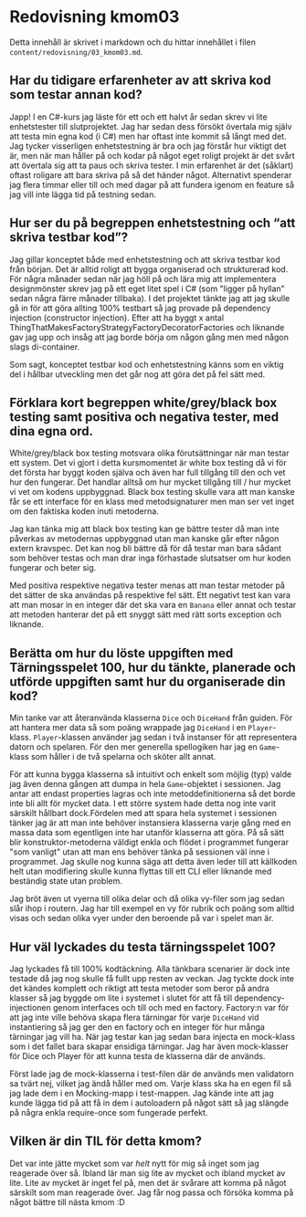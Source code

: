 ---
---
Redovisning kmom03
=========================

Detta innehåll är skrivet i markdown och du hittar innehållet i filen `content/redovisning/03_kmom03.md`.

Har du tidigare erfarenheter av att skriva kod som testar annan kod?
--------------------------------------------------------------------

Japp! I en C#-kurs jag läste för ett och ett halvt år sedan skrev vi lite enhetstester till slutprojektet.
Jag har sedan dess försökt övertala mig själv att testa min egna kod (i C#) men har oftast inte kommit så
långt med det. Jag tycker visserligen enhetstestning är bra och jag förstår hur viktigt det är, men när man
håller på och kodar på något eget roligt projekt är det svårt att övertala sig att ta paus och skriva tester.
I min erfarenhet är det (såklart) oftast roligare att bara skriva på så det händer något. Alternativt
spenderar jag flera timmar eller till och med dagar på att fundera igenom en feature så jag vill inte lägga
tid på testning sedan.

Hur ser du på begreppen enhetstestning och “att skriva testbar kod”?
--------------------------------------------------------------------

Jag gillar konceptet både med enhetstestning och att skriva testbar kod från början. Det är alltid roligt att
bygga organiserad och strukturerad kod. För några månader sedan när jag höll på och lära mig att implementera
designmönster skrev jag på ett eget litet spel i C# (som "ligger på hyllan" sedan några färre månader tillbaka).
I det projektet tänkte jag att jag skulle gå in för att göra allting 100% testbart så jag provade på dependency
injection (constructor injection). Efter att ha byggt x antal
ThingThatMakesFactoryStrategyFactoryDecoratorFactories och liknande gav jag upp och insåg att jag borde börja
om någon gång men med någon slags di-container.

Som sagt, konceptet testbar kod och enhetstestning känns som en viktig del i hållbar utveckling men det går nog
att göra det på fel sätt med.

Förklara kort begreppen white/grey/black box testing samt positiva och negativa tester, med dina egna ord.
----------------------------------------------------------------------------------------------------------

White/grey/black box testing motsvara olika förutsättningar när man testar ett system. Det vi gjort i detta
kursmomentet är white box testing då vi för det första har byggt koden själva och även har full tillgång till
den och vet hur den fungerar. Det handlar alltså om hur mycket tillgång till / hur mycket vi vet om kodens
uppbyggnad. Black box testing skulle vara att man kanske får se ett interface för en klass med metodsignaturer
men man ser vet inget om den faktiska koden inuti metoderna.

Jag kan tänka mig att black box testing kan ge bättre tester då man inte påverkas av metodernas uppbyggnad utan
man kanske går efter någon extern kravspec. Det kan nog bli bättre då för då testar man bara sådant som behöver
testas och man drar inga förhastade slutsatser om hur koden fungerar och beter sig.

Med positiva respektive negativa tester menas att man testar metoder på det sätter de ska användas på respektive
fel sätt. Ett negativt test kan vara att man mosar in en integer där det ska vara en `Banana` eller annat och
testar att metoden hanterar det på ett snyggt sätt med rätt sorts exception och liknande.

Berätta om hur du löste uppgiften med Tärningsspelet 100, hur du tänkte, planerade och utförde uppgiften samt hur du organiserade din kod?
------------------------------------------------------------------------------------------------------------------------------------------

Min tanke var att återanvända klasserna `Dice` och `DiceHand` från guiden. För att hantera mer data så som poäng
wrappade jag `DiceHand` i en `Player`-klass. `Player`-klassen använder jag sedan i två instanser för att
representera datorn och spelaren. För den mer generella spellogiken har jag en `Game`-klass som håller i de två
spelarna och sköter allt annat.

För att kunna bygga klasserna så intuitivt och enkelt som möjlig (typ) valde jag även denna gången att dumpa in hela
`Game`-objektet i sessionen. Jag antar att endast properties lagras och inte metoddefinitionerna så det borde inte
bli allt för mycket data. I ett större system hade detta nog inte varit särskilt hållbart dock.Fördelen med att
spara hela systemet i sessionen tänker jag är att man inte behöver instansiera klasserna varje gång med en massa
data som egentligen inte har utanför klasserna att göra. På så sätt blir konstruktor-metoderna väldigt enkla och
flödet i programmet fungerar "som vanligt" utan att man ens behöver tänka på sessionen väl inne i programmet. Jag
skulle nog kunna säga att detta även leder till att källkoden helt utan modifiering skulle kunna flyttas till ett
CLI eller liknande med beständig state utan problem.

Jag bröt även ut vyerna till olika delar och då olika vy-filer som jag sedan slår ihop i routern. Jag har till
exempel en vy för rubrik och poäng som alltid visas och sedan olika vyer under den beroende på var i spelet man
är.

Hur väl lyckades du testa tärningsspelet 100?
---------------------------------------------

Jag lyckades få till 100% kodtäckning. Alla tänkbara scenarier är dock inte testade då jag nog skulle få fullt upp
resten av veckan. Jag tyckte dock inte det kändes komplett och riktigt att testa metoder som beror på andra klasser
så jag byggde om lite i systemet i slutet för att få till dependency-injectionen genom interfaces och till och med
en factory. Factory:n var för att jag inte ville behöva skapa flera tärningar för varje `DiceHand` vid instantiering
så jag ger den en factory och en integer för hur många tärningar jag vill ha. När jag testar kan jag sedan bara
injecta en mock-klass som i det fallet bara skapar ensidiga tärningar. Jag har även mock-klasser för Dice och Player
för att kunna testa de klasserna där de används.

Först lade jag de mock-klasserna i test-filen där de används men validatorn sa tvärt nej, vilket jag ändå håller med
om. Varje klass ska ha en egen fil så jag lade dem i en Mocking-mapp i test-mappen. Jag kände inte att jag kunde lägga
tid på att få in dem i autoloadern på något sätt så jag slängde på några enkla require-once som fungerade perfekt.

Vilken är din TIL för detta kmom?
---------------------------------

Det var inte jätte mycket som var *helt* nytt för mig så inget som jag reagerade över så. Ibland lär man sig lite av
mycket och ibland mycket av lite. Lite av mycket är inget fel på, men det är svårare att komma på något särskilt som
man reagerade över. Jag får nog passa och försöka komma på något bättre till nästa kmom :D
